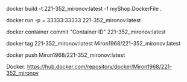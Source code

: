 docker build -t 221-352_mironov:latest -f myShop.DockerFile .

docker run -p = 33333:33333 221-352_mironov:latest

docker container commit "Container ID" 221-352_mironov:latest

docker tag 221-352_mironov:latest Miron1968/221-352_mironov:latest

docker push Miron1968/221-352_mironov:latest

Docker: https://hub.docker.com/repository/docker/Miron1968/221-352_mironov
